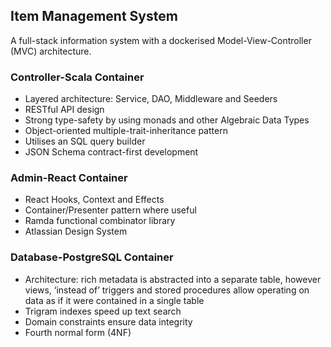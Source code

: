 ## Item Management System

A full-stack information system with a dockerised Model-View-Controller (MVC) architecture.

### Controller-Scala Container

* Layered architecture: Service, DAO, Middleware and Seeders
* RESTful API design
* Strong type-safety by using monads and other Algebraic Data Types
* Object-oriented multiple-trait-inheritance pattern
* Utilises an SQL query builder
* JSON Schema contract-first development

### Admin-React Container

* React Hooks, Context and Effects
* Container/Presenter pattern where useful
* Ramda functional combinator library
* Atlassian Design System

### Database-PostgreSQL Container

* Architecture: rich metadata is abstracted into a separate table, however views, ‘instead of’ triggers and stored procedures allow operating on data as if it were contained in a single table
* Trigram indexes speed up text search
* Domain constraints ensure data integrity
* Fourth normal form (4NF)
